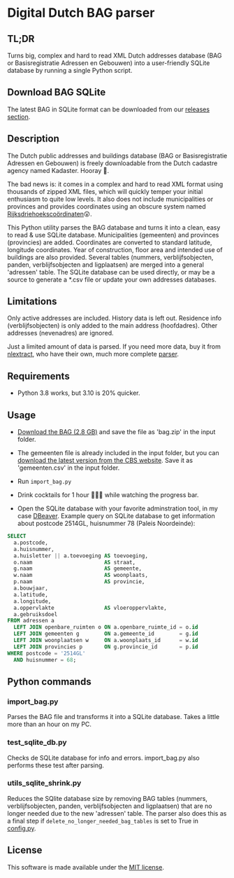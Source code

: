 # Digital Dutch BAG parser

## TL;DR
Turns big, complex and hard to read XML Dutch addresses database (BAG or Basisregistratie Adressen en Gebouwen) into a 
user-friendly SQLite database by running a single Python script.

## Download BAG SQLite
The latest BAG in SQLite format can be downloaded from our [releases section](https://github.com/digitaldutch/BAG_parser/releases).

## Description ##

The Dutch public addresses and buildings database (BAG or Basisregistratie Adressen en Gebouwen) is freely downloadable
from the Dutch cadastre agency named Kadaster. Hooray 🙂. 

The bad news is: it comes in a complex and hard to read XML format using thousands of zipped XML files, 
which will quickly temper your initial enthusiasm to quite low levels. 
It also does not include municipalities or provinces and provides coordinates using an obscure system named 
 [Rijksdriehoekscoördinaten](https://nl.wikipedia.org/wiki/Rijksdriehoeksco%C3%B6rdinaten)😲. 

This Python utility parses the BAG database and turns it into a clean, easy to read & use SQLite database.
Municipalities (gemeenten) and provinces (provincies) are added. Coordinates are converted to standard latitude, 
longitude coordinates. Year of construction, floor area and intended use of buildings are also provided. Several 
tables (nummers, verblijfsobjecten, panden, verblijfsobjecten and ligplaatsen) are merged into a general 'adressen'
table. The SQLite database can be used directly, or may be a source to generate a *.csv file or update your own addresses 
databases.  

## Limitations ##
Only active addresses are included. History data is left out. 
Residence info (verblijfsobjecten) is only added to the main address (hoofdadres). 
Other addresses (nevenadres) are ignored.

Just a limited amount of data is parsed. If you need more data, buy it from [nlextract](https://nlextract.nl/), who
have their own, much more complete [parser](https://github.com/nlextract/NLExtract).


## Requirements ##
* Python 3.8 works, but 3.10 is 20% quicker.

## Usage ##
* [Download the BAG (2.8 GB)](https://www.kadaster.nl/-/kosteloze-download-bag-2.0-extract) and save the file as 'bag.zip' in the input folder.
* The gemeenten file is already included in the input folder, but you can [download the latest version from the CBS website](https://www.cbs.nl/nl-nl/onze-diensten/methoden/classificaties/overig/gemeentelijke-indelingen-per-jaar). Save it as 'gemeenten.csv' in the input folder.
* Run `import_bag.py`
* Drink cocktails for 1 hour 🌴🍹😎 while watching the progress bar.

* Open the SQLite database with your favorite adminstration tool, in my case [DBeaver](https://dbeaver.io/).
Example query on SQLite database to get information about postcode 2514GL, huisnummer 78 (Paleis Noordeinde):
``` SQL
SELECT
  a.postcode,
  a.huisnummer,
  a.huisletter || a.toevoeging AS toevoeging,
  o.naam                       AS straat,
  g.naam                       AS gemeente,
  w.naam                       AS woonplaats,
  p.naam                       AS provincie,
  a.bouwjaar,
  a.latitude,
  a.longitude,
  a.oppervlakte                AS vloeroppervlakte,
  a.gebruiksdoel
FROM adressen a
  LEFT JOIN openbare_ruimten o ON a.openbare_ruimte_id = o.id
  LEFT JOIN gemeenten g        ON a.gemeente_id        = g.id
  LEFT JOIN woonplaatsen w     ON a.woonplaats_id      = w.id
  LEFT JOIN provincies p       ON g.provincie_id       = p.id
WHERE postcode = '2514GL'
  AND huisnummer = 68;
```

## Python commands ##

### import_bag.py ###
Parses the BAG file and transforms it into a SQLite database. Takes a little more than an hour on my PC.

### test_sqlite_db.py ###
Checks de SQLite database for info and errors. import_bag.py also performs these test after parsing.

### utils_sqlite_shrink.py ###
Reduces the SQlite database size by removing BAG tables (nummers, verblijfsobjecten, panden, verblijfsobjecten and ligplaatsen) 
that are no longer needed due to the new 'adressen' table.
The parser also does this as a final step if `delete_no_longer_needed_bag_tables` is set to True in [config.py](config.py).

## License ##
This software is made available under the [MIT license](LICENSE).